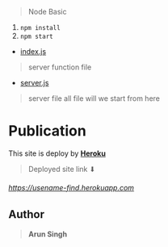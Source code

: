 > Node Basic

1. `npm install`
1. `npm start`

- [index.js](https://github.com/arunsingh28/node-basic/blob/master/index.js)
> server function file 

- [server.js](https://github.com/arunsingh28/node-basic/blob/master/server.js)
> server file all file will we start from here


# Publication
This site is deploy by **[Heroku](https://heroku.com/nodejs)**

> Deployed site link ⬇
###### https://usename-find.herokuapp.com


## Author

> **Arun Singh**